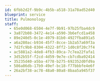 ```yaml
---
id: 6fbb2d2f-9b9c-4b5b-a518-31a78ad52d40
blueprint: service
title: Pulmonology
staff:
  - 65e0d068-6504-4e7f-9b91-97b25fba4dc9
  - 3a872b08-3472-4e14-a590-3b6efcd1a458
  - 89e240d5-0c1e-4979-81b0-4927fba891a5
  - a6a280ac-b934-45f7-8cce-1b2a57a69f3a
  - 7d2fc9b8-8304-4322-8ff2-1d0c8f20c7f4
  - ac5881a2-4de8-4fb3-89ca-7c7ea22fafa1
  - 3d52b55f-f2cd-4d59-9e7e-cb7cdba92414
  - 35235d40-a5ba-4778-b275-692352d0fd9a
  - 586a86db-17b9-49ef-bc18-f77bbbfe4e6f
  - 26a2bf38-ac78-48a0-80a8-8baa5a945f37
---
```


